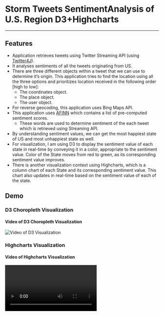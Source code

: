 # Storm Tweets SentimentAnalysis of U.S. Region D3+Highcharts
----------


## Features
* Application retrieves tweets using Twitter Streaming API (using [Twitter4J](http://twitter4j.org)).<br>
* It analyses sentiments of all the tweets originating from US.
* There are three different objects within a tweet that we can use to determine it’s origin. This application tries to find the location using all the three options and prioritizes location received in the following order [high to low]:
	* The coordinates object.
	* The place object.
	* The user object.
* For reverse geocoding, this application uses Bing Maps API. 
* This application uses [AFINN](http://www2.imm.dtu.dk/pubdb/views/publication_details.php?id=6010) which contains a list of pre-computed sentiment scores.
	* These words are used to determine sentiment of the each tweet which is retrieved using Streaming API.
* By understanding sentiment values, we can get the most happiest state of US and most unhappiest state as well.
* For visualization, I am using D3 to display the sentiment value of each state in real-time by conveying it in a color, appropriate to the sentiment value. Color of the State moves from red to green, as its corresponding sentiment value improves. 
* There is another visualization context using Highcharts, which is a column chart of each State and its corresponding sentiment value. This chart also updates in real-time based on the sentiment value of each of the state.

## Demo
### D3 Choropleth Visualization
#### Video of D3 Choropleth Visualization
![Video of D3 Visualization](d3ussentiment.gif)

### Highcharts Visualization
#### Video of Highcharts Visualization
![Video of Highcharts Visualization](highchartussentiment.mp4)




